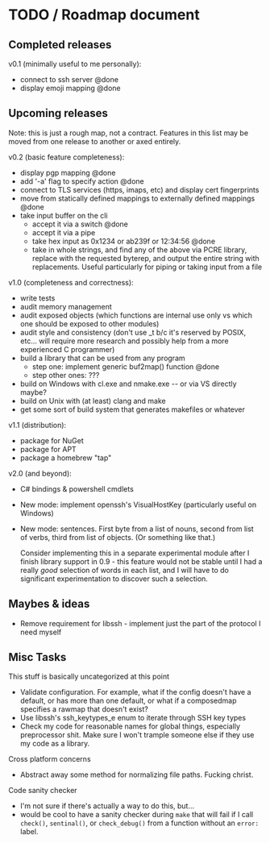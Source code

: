 # TODO / Roadmap document

## Completed releases

v0.1 (minimally useful to me personally):

-   connect to ssh server @done
-   display emoji mapping @done

## Upcoming releases

Note: this is just a rough map, not a contract. Features in this list may be 
moved from one release to another or axed entirely.

v0.2 (basic feature completeness):

-   display pgp mapping @done
-   add '-a' flag to specify action @done
-   connect to TLS services (https, imaps, etc) and display cert fingerprints
-   move from statically defined mappings to externally defined mappings @done
-   take input buffer on the cli
    -   accept it via a switch @done
    -   accept it via a pipe
    -   take hex input as 0x1234 or ab239f or 12:34:56 @done
    -   take in whole strings, and find any of the above via PCRE library, 
        replace with the requested byterep, and output the entire string with 
        replacements. Useful particularly for piping or taking input from a file

v1.0 (completeness and correctness):

-   write tests
-   audit memory management
-   audit exposed objects (which functions are internal use only vs which one 
    should be exposed to other modules)
-   audit style and consistency (don't use _t b/c it's reserved by POSIX, etc...
    will require more research and possibly help from a more experienced C 
    programmer)
-   build a library that can be used from any program
    -   step one: implement generic buf2map() function @done
    -   step other ones: ???
-   build on Windows with cl.exe and nmake.exe -- or via VS directly maybe?
-   build on Unix with (at least) clang and make
-   get some sort of build system that generates makefiles or whatever

v1.1 (distribution):

-   package for NuGet
-   package for APT
-   package a homebrew "tap"

v2.0 (and beyond):

-   C# bindings & powershell cmdlets
-   New mode: implement openssh's VisualHostKey (particularly useful on Windows)
-   New mode: sentences. First byte from a list of nouns, second from list of 
    verbs, third from list of objects. (Or something like that.) 

    Consider implementing this in a separate experimental module after I finish 
    library support in 0.9 - this feature would not be stable until I had a 
    really *good* selection of words in each list, and I will have to do 
    significant experimentation to discover such a selection. 

## Maybes & ideas

-   Remove requirement for libssh - implement just the part of the protocol I 
    need myself

## Misc Tasks

This stuff is basically uncategorized at this point

-   Validate configuration. For example, what if the config doesn't have a 
    default, or has more than one default, or what if a composedmap specifies
    a rawmap that doesn't exist?
-   Use libssh's ssh_keytypes_e enum to iterate through SSH key types
-   Check my code for reasonable names for global things, especially 
    preprocessor shit. Make sure I won't trample someone else if they use my 
    code as a library.

Cross platform concerns

-   Abstract away some method for normalizing file paths. Fucking christ.

Code sanity checker

-   I'm not sure if there's actually a way to do this, but...
-   would be cool to have a sanity checker during `make` that will fail if I
    call `check()`, `sentinal()`, or `check_debug()` from a function without
    an `error:` label. 